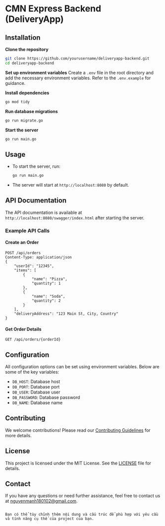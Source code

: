 
# CMN Express Backend (DeliveryApp)
## Installation
**Clone the repository**
   ```bash
   git clone https://github.com/yourusername/deliveryapp-backend.git
   cd deliveryapp-backend
   ```
**Set up environment variables**
   Create a `.env` file in the root directory and add the necessary environment variables. Refer to the `.env.example` for guidance.

**Install dependencies**
   ```bash
   go mod tidy
   ```

**Run database migrations**
   ```bash
   go run migrate.go
   ```
**Start the server**
   ```bash
   go run main.go
   ```

## Usage
- To start the server, run:
  ```bash
  go run main.go
  ```
- The server will start at `http://localhost:8080` by default.

## API Documentation
The API documentation is available at `http://localhost:8080/swagger/index.html` after starting the server.

### Example API Calls
#### Create an Order
```http
POST /api/orders
Content-Type: application/json
{
    "userId": "12345",
    "items": [
        {
            "name": "Pizza",
            "quantity": 1
        },
        {
            "name": "Soda",
            "quantity": 2
        }
    ],
    "deliveryAddress": "123 Main St, City, Country"
}
```

#### Get Order Details
```http
GET /api/orders/{orderId}
```

## Configuration
All configuration options can be set using environment variables. Below are some of the key variables:
- `DB_HOST`: Database host
- `DB_PORT`: Database port
- `DB_USER`: Database user
- `DB_PASSWORD`: Database password
- `DB_NAME`: Database name

## Contributing
We welcome contributions! Please read our [Contributing Guidelines](CONTRIBUTING.md) for more details.

## License
This project is licensed under the MIT License. See the [LICENSE](LICENSE) file for details.

## Contact
If you have any questions or need further assistance, feel free to contact us at [nguyenmanh180102@gmail.com](mailto:nguyenmanh180102@gmail.com).
```

Bạn có thể tùy chỉnh thêm nội dung và cấu trúc để phù hợp với yêu cầu và tính năng cụ thể của project của bạn.
